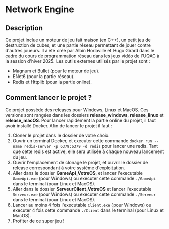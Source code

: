 # Network Engine
## Description
Ce projet inclue un moteur de jeu fait maison (en C++), un petit jeu de destruction de cubes, et une partie réseau permettant de jouer contre d'autres joueurs. Il a été créé par Albin Horlaville et Hugo Girard dans le cadre du cours de programmation réseau dans les jeux vidéo de l'UQAC à la session d'hiver 2025. Les outils externes utilisés par le projet sont :  
- Magnum et Bullet (pour le moteur de jeu).
- ENet6 (pour la partie réseau).
- Redis et Httplib (pour la partie online).

## Comment lancer le projet ?
Ce projet possède des releases pour Windows, Linux et MacOS. Ces versions sont rangées dans les dossiers **release_windows**, **release_linux** et **release_macOS**. Pour lancer rapidement la partie online du projet, il faut avoir installé Docker.
Afin de lancer le projet il faut :  
1.  Cloner le projet dans le dossier de votre choix.
2.  Ouvrir un terminal Docker, et executer cette commande `docker run --name redis-server -p 6379:6379 -d redis` pour lancer une redis. Tant que cette redis est active, elle sera utilisée à chaque nouveau lancement du jeu.
3.  Ouvrir l'emplacement de clonage le projet, et ouvrir le dossier de release correspondant à votre système d'exploitation.
4.  Aller dans le dossier **GameApi_VotreOS**, et lancer l'executable `GameApi.exe` (pour Windows) ou executer cette commande `./GameApi` dans le terminal (pour Linux et MacOS).
5.  Aller dans le dossier **ServeurClient_VotreOS** et lancer l'executable `Serveur.exe` (pour Windows) ou executer cette commande `./Serveur` dans le terminal (pour Linux et MacOS).
6.  Lancer au moins 4 fois l'executable `Client.exe` (pour Windows) ou executer 4 fois cette commande `./Client` dans le terminal (pour Linux et MacOS).
7.  Profiter de ce super jeu !

